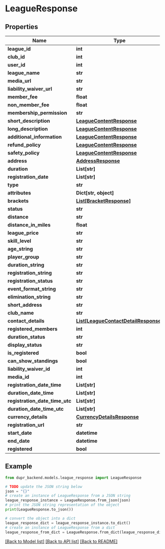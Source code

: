 # LeagueResponse


## Properties

Name | Type | Description | Notes
------------ | ------------- | ------------- | -------------
**league_id** | **int** |  | 
**club_id** | **int** |  | 
**user_id** | **int** |  | 
**league_name** | **str** |  | 
**media_url** | **str** |  | [optional] 
**liability_waiver_url** | **str** |  | [optional] 
**member_fee** | **float** |  | [optional] 
**non_member_fee** | **float** |  | 
**membership_permission** | **str** |  | [optional] 
**short_description** | [**LeagueContentResponse**](LeagueContentResponse.md) |  | [optional] 
**long_description** | [**LeagueContentResponse**](LeagueContentResponse.md) |  | [optional] 
**additional_information** | [**LeagueContentResponse**](LeagueContentResponse.md) |  | [optional] 
**refund_policy** | [**LeagueContentResponse**](LeagueContentResponse.md) |  | [optional] 
**safety_policy** | [**LeagueContentResponse**](LeagueContentResponse.md) |  | [optional] 
**address** | [**AddressResponse**](AddressResponse.md) |  | [optional] 
**duration** | **List[str]** |  | 
**registration_date** | **List[str]** |  | 
**type** | **str** |  | [optional] 
**attributes** | **Dict[str, object]** |  | [optional] 
**brackets** | [**List[BracketResponse]**](BracketResponse.md) |  | 
**status** | **str** |  | [optional] 
**distance** | **str** |  | [optional] 
**distance_in_miles** | **float** |  | [optional] 
**league_price** | **str** |  | [optional] 
**skill_level** | **str** |  | [optional] 
**age_string** | **str** |  | [optional] 
**player_group** | **str** |  | [optional] 
**duration_string** | **str** |  | [optional] 
**registration_string** | **str** |  | [optional] 
**registration_status** | **str** |  | [optional] 
**event_format_string** | **str** |  | [optional] 
**elimination_string** | **str** |  | [optional] 
**short_address** | **str** |  | [optional] 
**club_name** | **str** |  | [optional] 
**contact_details** | [**List[LeagueContactDetailResponse]**](LeagueContactDetailResponse.md) |  | [optional] 
**registered_members** | **int** |  | [optional] 
**duration_status** | **str** |  | [optional] 
**display_status** | **str** |  | [optional] 
**is_registered** | **bool** |  | [optional] 
**can_show_standings** | **bool** |  | [optional] 
**liability_waiver_id** | **int** |  | 
**media_id** | **int** |  | 
**registration_date_time** | **List[str]** |  | [optional] 
**duration_date_time** | **List[str]** |  | [optional] 
**registration_date_time_utc** | **List[str]** |  | [optional] 
**duration_date_time_utc** | **List[str]** |  | [optional] 
**currency_details** | [**CurrencyDetailsResponse**](CurrencyDetailsResponse.md) |  | [optional] 
**registration_url** | **str** |  | [optional] 
**start_date** | **datetime** |  | 
**end_date** | **datetime** |  | 
**registered** | **bool** |  | [optional] 

## Example

```python
from dupr_backend.models.league_response import LeagueResponse

# TODO update the JSON string below
json = "{}"
# create an instance of LeagueResponse from a JSON string
league_response_instance = LeagueResponse.from_json(json)
# print the JSON string representation of the object
print(LeagueResponse.to_json())

# convert the object into a dict
league_response_dict = league_response_instance.to_dict()
# create an instance of LeagueResponse from a dict
league_response_from_dict = LeagueResponse.from_dict(league_response_dict)
```
[[Back to Model list]](../README.md#documentation-for-models) [[Back to API list]](../README.md#documentation-for-api-endpoints) [[Back to README]](../README.md)


